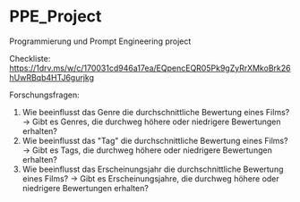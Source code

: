 # PPE_Project
Programmierung und Prompt Engineering project


Checkliste:
https://1drv.ms/w/c/170031cd946a17ea/EQpencEQR05Pk9gZyRrXMkoBrk26hUwRBqb4HTJ6gurjkg

Forschungsfragen:
1. Wie beeinflusst das Genre die durchschnittliche Bewertung eines Films?
→ Gibt es Genres, die durchweg höhere oder niedrigere Bewertungen erhalten?
2. Wie beeinflusst das "Tag" die durchschnittliche Bewertung eines Films?
→ Gibt es Tags, die durchweg höhere oder niedrigere Bewertungen erhalten?
3. Wie beeinflusst das Erscheinungsjahr die durchschnittliche Bewertung eines Films?
→ Gibt es Erscheinungsjahre, die durchweg höhere oder niedrigere Bewertungen erhalten?
